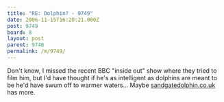 ```yaml
---
title: "RE: Dolphin? - 9749"
date: 2006-11-15T16:20:21.000Z
post: 9749
board: 8
layout: post
parent: 9748
permalink: /m/9749/
---
```

Don't know, I missed the recent BBC "inside out" show where they tried to film him, but I'd have thought if he's as intelligent as dolphins are meant to be he'd have swum off to warmer waters... Maybe <a href="http://www.sandgatedolphin.co.uk">sandgatedolphin.co.uk</a> has more.

